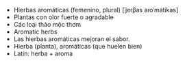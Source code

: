- Hierbas aromáticas (femenino, plural) [ˈjeɾβas aɾoˈmatikas]
- Plantas con olor fuerte o agradable
- Các loại thảo mộc thơm
- Aromatic herbs
- Las hierbas aromáticas mejoran el sabor.
- Hierba (planta), aromáticas (que huelen bien)
- Latín: herba + aroma